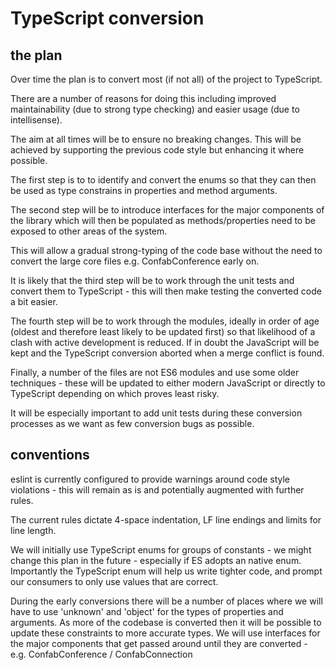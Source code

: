 # TypeScript conversion

## the plan

Over time the plan is to convert most (if not all) of the project to TypeScript.

There are a number of reasons for doing this including improved maintainability (due to strong type checking) and easier usage (due to intellisense).

The aim at all times will be to ensure no breaking changes. This will be achieved by supporting the previous code style but enhancing it where possible.

The first step is to to identify and convert the enums so that they can then be used as type constrains in properties and method arguments.

The second step will be to introduce interfaces for the major components of the library which will then be populated as methods/properties need to be exposed to other areas of the system.

This will allow a gradual strong-typing of the code base without the need to convert the large core files e.g. ConfabConference early on.

It is likely that the third step will be to work through the unit tests and convert them to TypeScript - this will then make testing the converted code a bit easier.

The fourth step will be to work through the modules, ideally in order of age (oldest and therefore least likely to be updated first) so that likelihood of a clash with active development is reduced. If in doubt the JavaScript will be kept and the TypeScript conversion aborted when a merge conflict is found.

Finally, a number of the files are not ES6 modules and use some older techniques - these will be updated to either modern JavaScript or directly to TypeScript depending on which proves least risky.

It will be especially important to add unit tests during these conversion processes as we want as few conversion bugs as possible.

## conventions

eslint is currently configured to provide warnings around code style violations - this will remain as is and potentially augmented with further rules.

The current rules dictate 4-space indentation, LF line endings and limits for line length.

We will initially use TypeScript enums for groups of constants - we might change this plan in the future - especially if ES adopts an native enum. Importantly the TypeScript enum will help us write tighter code, and prompt our consumers to only use values that are correct.

During the early conversions there will be a number of places where we will have to use 'unknown' and 'object' for the types of properties and arguments. As more of the codebase is converted then it will be possible to update these constraints to more accurate types. We will use interfaces for the major components that get passed around until they are converted - e.g. ConfabConference / ConfabConnection
